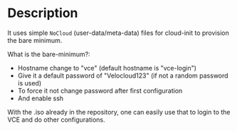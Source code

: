 # Description

It uses simple ``NoCloud`` (user-data/meta-data) files for cloud-init to provision the bare minimum.

What is the bare-minimum?:
- Hostname change to "vce" (default hostname is "vce-login")
- Give it a default password of "Velocloud123" (if not a random password is used)
- To force it not change password after first configuration
- And enable ssh

With the .iso already in the repository, one can easily use that to login to the VCE and do other configurations.

